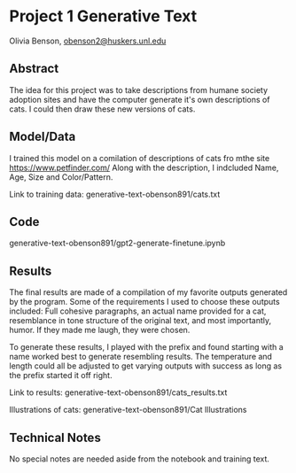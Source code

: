 # Project 1 Generative Text

Olivia Benson, obenson2@huskers.unl.edu

## Abstract

The idea for this project was to take descriptions from humane society adoption sites and have the computer generate it's own descriptions of cats. I could then draw these new versions of cats. 

## Model/Data

I trained this model on a comilation of descriptions of cats fro mthe site https://www.petfinder.com/ 
Along with the description, I indcluded Name, Age, Size and Color/Pattern. 

Link to training data:
generative-text-obenson891/cats.txt 

## Code

generative-text-obenson891/gpt2-generate-finetune.ipynb 

## Results

The final results are made of a compilation of my favorite outputs generated by the program. Some of the requirements I used to choose these outputs included: Full cohesive paragraphs, an actual name provided for a cat, resemblance in tone structure of the original text, and most importantly, humor. If they made me laugh, they were chosen. 

To generate these results, I played with the prefix and found starting with a name worked best to generate resembling results. The temperature and length could all be adjusted to get varying outputs with success as long as the prefix started it off right. 

Link to results:
generative-text-obenson891/cats_results.txt 

Illustrations of cats:
generative-text-obenson891/Cat Illustrations

## Technical Notes

No special notes are needed aside from the notebook and training text. 


